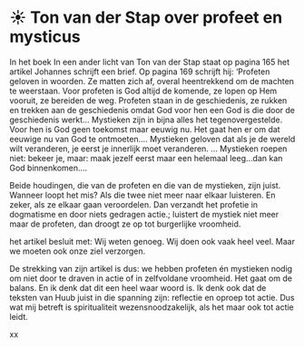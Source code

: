 # ☀️ Ton van der Stap over profeet en mysticus
In het boek In een ander licht  van Ton van der Stap staat op pagina 165 het artikel Johannes schrijft een brief.
Op pagina 169 schrijft hij:
‘Profeten geloven in woorden. Ze matten zich af, overal heentrekkend om de machten te weerstaan. 
Voor profeten is God altijd de komende, ze lopen op Hem vooruit, ze bereiden de weg.
Profeten staan in de geschiedenis, ze rukken en trekken aan de geschiedenis omdat 
God voor hen een God is die door de geschiedenis werkt…
Mystieken zijn in bijna alles het tegenovergestelde. Voor hen is God geen toekomst maar eeuwig nu. 
Het gaat hen er om dat eeuwige nu van God te ontmoeten….
Mystieken geloven dat als je de wereld wilt veranderen, je eerst je innerlijk moet veranderen.
…
Mystieken roepen niet: bekeer je, maar: maak jezelf eerst maar een helemaal leeg…dan kan God binnenkomen….

Beide houdingen, die van de profeten en die van de mystieken, zijn juist.
Wanneer loopt het mis? Als die twee niet meer naar elkaar luisteren.
En zeker, als ze elkaar gaan veroordelen.
Dan verzandt het profetie in dogmatisme en door niets gedragen actie.;
luistert de mystiek niet meer maar de profeten, dan droogt ze op tot burgerlijke vroomheid.

het artikel besluit met:
Wij weten genoeg. Wij doen ook vaak heel veel. Maar we moeten ook onze ziel verzorgen.

De strekking van zijn artikel is dus:
we hebben profeten én mystieken nodig om niet door te draven in actie of in zelfvoldane vroomheid.
Het gaat om de balans. En ik denk dat dit een heel waar woord is.
Ik denk ook dat de teksten van Huub juist in die spanning zijn: reflectie en oproep tot actie.
Dus wat mij betreft is spiritualiteit wezensnoodzakelijk, als het maar ook tot actie leidt.

xx